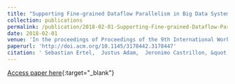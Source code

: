 ```yaml
---
title: "Supporting Fine-grained Dataflow Parallelism in Big Data Systems"
collection: publications
permalink: /publication/2018-02-01-Supporting-Fine-grained-Dataflow-Parallelism-in-Big-Data-Systems
date: 2018-02-01
venue: 'In the proceedings of Proceedings of the 9th International Workshop on Programming Models and Applications for Multicores and Manycores (PMAM)'
paperurl: 'http://doi.acm.org/10.1145/3178442.3178447'
citation: ' Sebastian Ertel,  Justus Adam,  Jeronimo Castrillon, &quot;Supporting Fine-grained Dataflow Parallelism in Big Data Systems.&quot; In the proceedings of Proceedings of the 9th International Workshop on Programming Models and Applications for Multicores and Manycores (PMAM), 2018.'
---
```

[Access paper here](http://doi.acm.org/10.1145/3178442.3178447){:target="_blank"}
